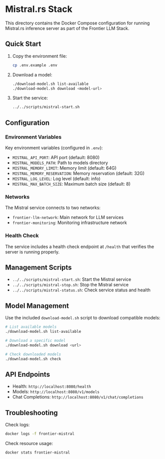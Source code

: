 # Mistral.rs Stack

This directory contains the Docker Compose configuration for running Mistral.rs inference server as part of the Frontier LLM Stack.

## Quick Start

1. Copy the environment file:
   ```bash
   cp .env.example .env
   ```

2. Download a model:
   ```bash
   ./download-model.sh list-available
   ./download-model.sh download <model-url>
   ```

3. Start the service:
   ```bash
   ../../scripts/mistral-start.sh
   ```

## Configuration

### Environment Variables

Key environment variables (configured in `.env`):

- `MISTRAL_API_PORT`: API port (default: 8080)
- `MISTRAL_MODELS_PATH`: Path to models directory
- `MISTRAL_MEMORY_LIMIT`: Memory limit (default: 64G)
- `MISTRAL_MEMORY_RESERVATION`: Memory reservation (default: 32G)
- `MISTRAL_LOG_LEVEL`: Log level (default: info)
- `MISTRAL_MAX_BATCH_SIZE`: Maximum batch size (default: 8)

### Networks

The Mistral service connects to two networks:
- `frontier-llm-network`: Main network for LLM services
- `frontier-monitoring`: Monitoring infrastructure network

### Health Check

The service includes a health check endpoint at `/health` that verifies the server is running properly.

## Management Scripts

- `../../scripts/mistral-start.sh`: Start the Mistral service
- `../../scripts/mistral-stop.sh`: Stop the Mistral service
- `../../scripts/mistral-status.sh`: Check service status and health

## Model Management

Use the included `download-model.sh` script to download compatible models:

```bash
# List available models
./download-model.sh list-available

# Download a specific model
./download-model.sh download <url>

# Check downloaded models
./download-model.sh check
```

## API Endpoints

- Health: `http://localhost:8080/health`
- Models: `http://localhost:8080/v1/models`
- Chat Completions: `http://localhost:8080/v1/chat/completions`

## Troubleshooting

Check logs:
```bash
docker logs -f frontier-mistral
```

Check resource usage:
```bash
docker stats frontier-mistral
```